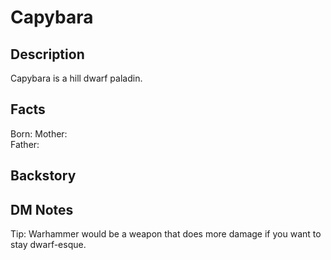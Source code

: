 # Capybara
## Description
Capybara is a hill dwarf paladin.

## Facts
Born: 
Mother:  
Father: 

## Backstory


## DM Notes
Tip: Warhammer would be a weapon that does more damage if you want to stay dwarf-esque. 